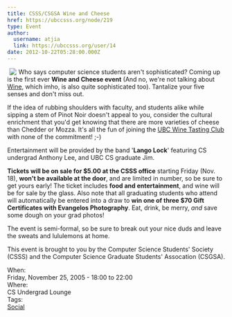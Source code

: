 ```yaml
---
title: CSSS/CSGSA Wine and Cheese 
href: https://ubccsss.org/node/219
type: Event
author:
  username: atjia
  link: https://ubccsss.org/user/14
date: 2012-10-22T05:28:00.000Z
---
```


<div class="field field-name-body field-type-text-with-summary field-label-hidden"><div class="field-items"><div class="field-item even"><p><img src="/files/wineandcheese.gif" align="left" vpsace="5" hspace="5">Who says computer science students aren&apos;t sophisticated?  Coming up is the first ever <strong>Wine and Cheese event</strong>  (And no, we&apos;re not talking about <a href="http://www.winehq.com/">Wine</a>, which imho, is also quite sophisticated too). Tantalize your five senses and don&apos;t miss out.</p>
<p>If the idea of rubbing shoulders with faculty, and students alike while sipping a stem of Pinot Noir doesn&apos;t appeal to you, consider the cultural enrichment that you&apos;d get knowing that there are more varieties of cheese than Chedder or Mozza.  It&apos;s all the fun of joining the <a href="http://www.ams.ubc.ca/clubs/winetasting">UBC Wine Tasting Club</a> with none of the commitment! ;-)</p>
<p>Entertainment will be provided by the band &apos;<strong>Lango Lock</strong>&apos; featuring CS undergrad Anthony Lee, and UBC CS graduate Jim.</p>
<p><strong>Tickets will be on sale for $5.00 at the CSSS office</strong> starting Friday (Nov. 18), <strong>won&apos;t be available at the door</strong>, and are limited in number, so be sure to get yours early! The ticket includes <strong>food and entertainment</strong>, and wine will be for sale by the glass.  Also note that all graduating students who attend will automatically be entered into a draw to <strong>win one of three $70 Gift Certificates with Evangelos Photography</strong>.  Eat, drink, be merry, <em>and</em> save some dough on your grad photos!</p>
<p>The event is semi-formal, so be sure to break out your nice duds and leave the sweats and lululemons at home.</p>
<p>This event is brought to you by the Computer Science Students&apos; Society (CSSS) and the Computer Science Graduate Students&apos; Assocation (CSGSA).</p>
</div></div></div><div class="field field-name-field-dates field-type-datetime field-label-above"><div class="field-label">When:&#xA0;</div><div class="field-items"><div class="field-item even"><span class="date-display-single">Friday, November 25, 2005 - <span class="date-display-range"><span class="date-display-start">18:00</span> to <span class="date-display-end">22:00</span></span></span></div></div></div><div class="field field-name-field-location field-type-text field-label-above"><div class="field-label">Where:&#xA0;</div><div class="field-items"><div class="field-item even">CS Undergrad Lounge</div></div></div>    <footer>
    <div class="field field-name-field-tags field-type-taxonomy-term-reference field-label-above"><div class="field-label">Tags:&#xA0;</div><div class="field-items"><div class="field-item even"><a href="/social">Social</a></div></div></div>      </footer>